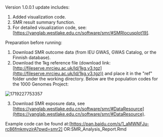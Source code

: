 Version 1.0.0.1 update includes:
1. Added visualization code.
2. SMR result summary function.
3. For detailed visualization code, see: [https://yanglab.westlake.edu.cn/software/smr/#SMRlocusplot19].

Preparation before running:

1. Download SMR outcome data (from IEU GWAS, GWAS Catalog, or the Finnish database).
2. Download the 1kg reference file (download link: [http://fileserve.mrcieu.ac.uk/ld/1kg.v3.tgz](http://fileserve.mrcieu.ac.uk/ld/1kg.v3.tgz)) and place it in the "ref" folder under the working directory. Below are the population codes for the 1000 Genomes Project:

![1719227753357](https://github.com/xiaojun140/SMRinR/assets/118690478/74826e36-bdd2-4f5d-a8d2-37653f358686)

3. Download SMR exposure data, see [https://yanglab.westlake.edu.cn/software/smr/#DataResource](https://yanglab.westlake.edu.cn/software/smr/#DataResource).

Example code can be found at:[https://pan.baidu.com/s/1_aMWNFJu-rc86fmkmyzirA?pwd=smr2] OR:SMR_Analysis_Report.Rmd
